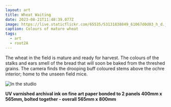 ```yaml
---
layout: art
title: Wheat Waiting
date: 2023-08-21T11:48:39.077Z
image: https://live.staticflickr.com/65535/53131838849_61067d0d03_h_d.jpg
caption: Colours of mature wheat
tags:
  - art
  - root2A
---
```

The wheat in the field is mature and ready for harvest. The colours of the stalks and ears smell of the bread that will soon be baked from the threshed grains. The camera finds the drooping buff coloured stems above the ochre interior; home to the unseen field mice.

![In the studio](https://live.staticflickr.com/65535/53867153154_f100b9acbc_h_d.jpg "In the studio")

**UV varnished archival ink on fine art paper bonded to 2 panels 400mm x 565mm, bolted together - overall 565mm x 800mm**
